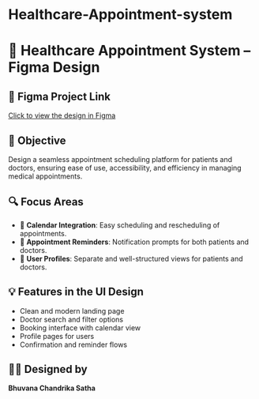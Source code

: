 # Healthcare-Appointment-system
# 🏥 Healthcare Appointment System – Figma Design

## 🔗 Figma Project Link
[Click to view the design in Figma](https://www.figma.com/design/B2PDH33A0ZtZIjibaRiE65/Bhuvana?node-id=14-2&p=f)

## 🎯 Objective
Design a seamless appointment scheduling platform for patients and doctors, ensuring ease of use, accessibility, and efficiency in managing medical appointments.

## 🔍 Focus Areas
- 📅 **Calendar Integration**: Easy scheduling and rescheduling of appointments.
- 🔔 **Appointment Reminders**: Notification prompts for both patients and doctors.
- 👤 **User Profiles**: Separate and well-structured views for patients and doctors.

## 💡 Features in the UI Design
- Clean and modern landing page
- Doctor search and filter options
- Booking interface with calendar view
- Profile pages for users
- Confirmation and reminder flows

## 👩‍💻 Designed by
**Bhuvana Chandrika Satha**
